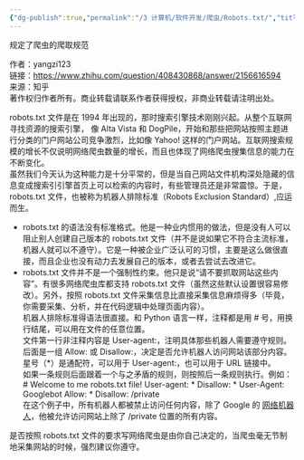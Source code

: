 ```yaml
---
{"dg-publish":true,"permalink":"/3 计算机/软件开发/爬虫/Robots.txt/","title":"Robots.txt"}
---
```



规定了爬虫的爬取规范

作者：yangzi123  
链接：https://www.zhihu.com/question/408430868/answer/2156616594  
来源：知乎  
著作权归作者所有。商业转载请联系作者获得授权，非商业转载请注明出处。

robots.txt 文件是在 1994 年出现的，那时搜索引擎技术刚刚兴起。从整个互联网寻找资源的搜索引擎， 像 Alta Vista 和 DogPile，开始和那些把网站按照主题进行分类的门户网站公司竞争激烈，比如像 Yahoo! 这样的门户网站。互联网搜索规模的增长不仅说明网络爬虫数量的增长，而且也体现了网络爬虫搜集信息的能力在不断变化。  
虽然我们今天认为这种能力是十分平常的，但是当自己网站文件机构深处隐藏的信息变成搜索引引擎首页上可以检索的内容时，有些管理员还是非常震惊。于是，robots.txt 文件，也被称为机器人排除标准（Robots Exclusion Standard）,应运而生。
- robots.txt 的语法没有标准格式。他是一种业内惯用的做法，但是没有人可以阻止别人创建自己版本的 robots.txt 文件（并不是说如果它不符合主流标准，机器人就可以不遵守）。它是一种被企业广泛认可的习惯，主要是这么做很直接，而且企业也没有动力去发展自己的版本，或者去尝试去改进它。
- robots.txt 文件并不是一个强制性约束。他只是说“请不要抓取网站这些内容”。有很多网络爬虫库都支持 robots.txt 文件（虽然这些默认设置很容易修改）。另外，按照 robots.txt 文件采集信息比直接采集信息麻烦得多（毕竟，你需要采集、分析，并在代码逻辑中处理页面内容）。  
机器人排除标准得语法很直接。和 Python 语言一样，注释都是用 \# 号，用换行结尾，可以用在文件的任意位置。  
文件第一行非注释内容是 User-agent:，注明具体那些机器人需要遵守规则。后面是一组 Allow: 或 Disallow:，决定是否允许机器人访问网站该部分内容。星号（\*）是通配符，可以用于 User-agent:，也可以用于 URL 链接中。  
如果一条规则后面跟着一个与之矛盾的规则，则按照后一条规则执行。例如：  
\# Welcome to me robots.txt file! User-agent: \* Disallow: \* User-Agent: Googlebot Allow: \* Disallow: /private  
在这个例子中，所有机器人都被禁止访问任何内容，除了 Google 的 [网络机器人](https://www.zhihu.com/search?q=%E7%BD%91%E7%BB%9C%E6%9C%BA%E5%99%A8%E4%BA%BA&search_source=Entity&hybrid_search_source=Entity&hybrid_search_extra=%7B%22sourceType%22%3A%22answer%22%2C%22sourceId%22%3A2156616594%7D)，他被允许访问网站上除了 /private 位置的所有内容。

是否按照 robots.txt 文件的要求写网络爬虫是由你自己决定的，当爬虫毫无节制地采集网站的时候，强烈建议你遵守。
